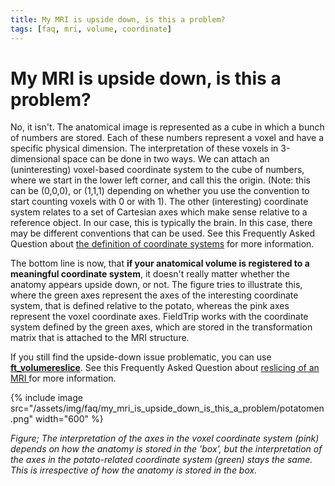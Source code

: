 ```yaml
---
title: My MRI is upside down, is this a problem?
tags: [faq, mri, volume, coordinate]
---
```


# My MRI is upside down, is this a problem?

No, it isn't. The anatomical image is represented as a cube in which a bunch of numbers are stored. Each of these numbers represent a voxel and have a specific physical dimension. The interpretation of these voxels in 3-dimensional space can be done in two ways. We can attach an (uninteresting) voxel-based coordinate system to the cube of numbers, where we start in the lower left corner, and call this the origin. (Note: this can be (0,0,0), or (1,1,1) depending on whether you use the convention to start counting voxels with 0 or with 1). The other (interesting) coordinate system relates to a set of Cartesian axes which make sense relative to a reference object. In our case, this is typically the brain. In this case, there may be different conventions that can be used. See this Frequently Asked Question about [the definition of coordinate systems](/faq/coordsys) for more information.

The bottom line is now, that **if your anatomical volume is registered to a meaningful coordinate system**, it doesn't really matter whether the anatomy appears upside down, or not. The figure tries to illustrate this, where the green axes represent the axes of the interesting coordinate system, that is defined relative to the potato, whereas the pink axes represent the voxel coordinate axes. FieldTrip works with the coordinate system defined by the green axes, which are stored in the transformation matrix that is attached to the MRI structure.

If you still find the upside-down issue problematic, you can use **[ft_volumereslice](https://github.com/fieldtrip/fieldtrip/blob/release/ft_volumereslice.m)**. See this Frequently Asked Question about [reslicing of an MRI ](/faq/how_change_mri_orientation_size_fov) for more information.

{% include image src="/assets/img/faq/my_mri_is_upside_down_is_this_a_problem/potatomen.png" width="600" %}

_Figure; The interpretation of the axes in the voxel coordinate system (pink) depends on how the anatomy is stored in the 'box', but the interpretation of the axes in the potato-related coordinate system (green) stays the same. This is irrespective of how the anatomy is stored in the box._
